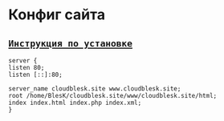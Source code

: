 # Конфиг сайта
## [`Инструкция по установке`](https://github.com/Z0DEN/Docker-server/blob/f391ae5fe7253c09cb99b5916a186bb8307ed612/Nginx/Setup.md)
```
server {
listen 80;
listen [::]:80;

server_name cloudblesk.site www.cloudblesk.site;
root /home/BlesK/cloudblesk.site/www/cloudblesk.site/html;
index index.html index.php index.xml;
}
```